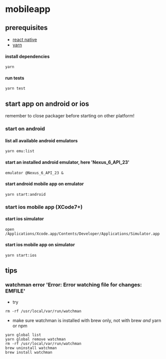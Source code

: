 # mobileapp

## prerequisites
-  [react native](http://facebook.github.io/react-native/releases/0.25/docs/getting-started.html)
- [yarn](https://yarnpkg.com/lang/en/docs/install/#mac-tab)

#### install dependencies
```
yarn
```

#### run tests
```
yarn test
```

## start app on android or ios
remember to close packager before starting on other platform!
### start on android 

#### list all available android emulators
```
yarn emu:list
```

#### start an installed android emulator, here 'Nexus_6_API_23'
```
emulator @Nexus_6_API_23 &
```

#### start android mobile app on emulator
```
yarn start:android
```

### start ios mobile app (XCode7+)
#### start ios simulator
```
open /Applications/Xcode.app/Contents/Developer/Applications/Simulator.app
```
#### start ios mobile app on simulator 
```
yarn start:ios
```

## tips
### watchman error 'Error: Error watching file for changes: EMFILE'
- try 
```
rm -rf /usr/local/var/run/watchman
```
- make sure watchman is installed with brew only, not with brew _and_ yarn or npm
```
yarn global list
yarn global remove watchman
rm -rf /usr/local/var/run/watchman
brew uninstall watchman
brew install watchman
 
```